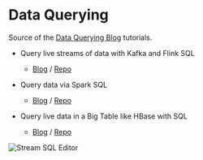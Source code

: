 Data Querying
=============

Source of the [Data Querying Blog](https://medium.com/data-querying) tutorials.

- Query live streams of data with Kafka and Flink SQL
  - [Blog](https://medium.com/data-querying/how-to-easily-query-live-streams-of-data-with-kafka-and-flink-sql-7fa80731e9bd) / [Repo](stream-sql-demo)

- Query data via Spark SQL
  - [Blog](https://medium.com/data-querying/a-sparksql-editor-via-hue-and-the-spark-sql-server-f82e72bbdfc7) / [Repo](spark)

- Query live data in a Big Table like HBase with SQL
  - [Blog](https://medium.com/data-querying/phoenix-brings-sql-to-hbase-and-let-you-query-kafka-data-streams-8fd2edda1401) / [Repo](big-table-hbase)


![Stream SQL Editor](https://cdn.gethue.com/uploads/2020/10/stream-editor.png)
